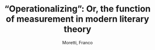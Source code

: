 ---
type: 'article'
pubkey: 'LLP06'
author: 'Moretti, Franco'
title: '“Operationalizing”: Or, the function of measurement in modern literary theory'
journal: 'Stanford Literary Lab Pamphlets'
volume: '6'
url: 'https://litlab.stanford.edu/LiteraryLabPamphlet6.pdf'
year: 2013
project: 'operationalizing'
pamphlet:
  image: "/litlab-website/assets/images/pamphlets/p06.png"
  pdf: "https://litlab.stanford.edu/LiteraryLabPamphlet6.pdf"
  pubdate: 2013-12-01
  blurb: "An uncommonly ungainly gerund, “operationalizing” is nevertheless the hero of the pages that follow, because it refers to a process which is absolutely central to the new field of computational criticism, or, as it has come to be called, of the digital humanities. Though the word is often used merely as a complicated synonym for “realizing” or “implementing”—the Merriam-Webster online, for instance, mentions “operationalizing a program”, and adds a quote on “operationalizing the artistic vision of the organization”—the origin of the term was different, and much more precise; and for once origin is right, this is one of those rare cases when a word has an actual birth date: 1927, when P.W. Bridgman devoted the opening of his *Logic of modern physics* to “the operational point of view.”"
---